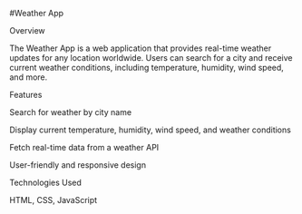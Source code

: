 #Weather App

Overview

The Weather App is a web application that provides real-time weather updates for any location worldwide. Users can search for a city and receive current weather conditions, including temperature, humidity, wind speed, and more.

Features

Search for weather by city name

Display current temperature, humidity, wind speed, and weather conditions

Fetch real-time data from a weather API

User-friendly and responsive design

Technologies Used

HTML, CSS, JavaScript
